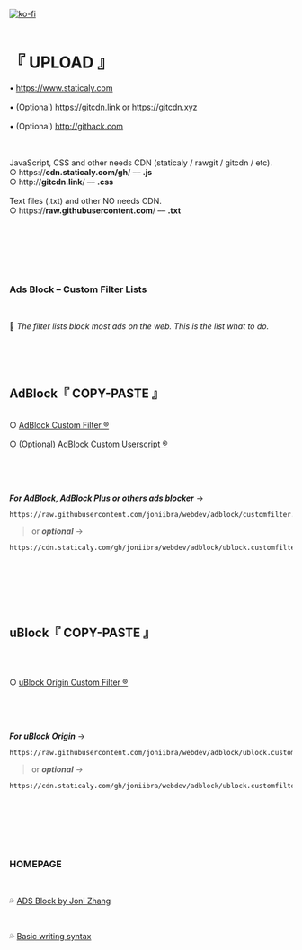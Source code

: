 [![ko-fi](https://upload.wikimedia.org/wikipedia/commons/thumb/e/e7/Instagram_logo_2016.svg/132px-Instagram_logo_2016.svg.png)](https://instagram.com/joniibra)
<br />
<br />
# 『 UPLOAD 』

•  https://www.staticaly.com
<br /><br />•  (Optional) https://gitcdn.link or https://gitcdn.xyz
<br /><br />•  (Optional) http://githack.com
<br /><br /><br />

JavaScript, CSS and other needs CDN (staticaly / rawgit / gitcdn / etc).
<br />
○  https://<b>cdn.staticaly.com/gh</b>/  ––  <b>.js</b>
<br />
○  http://<b>gitcdn.link</b>/  ––  <b>.css</b>
<br /><br />
Text files (.txt) and other NO needs CDN.
<br />
○  https://<b>raw.githubusercontent.com</b>/  ––  <b>.txt</b>

<br /><br /><br /><br /><br />

### Ads Block – Custom Filter Lists

<br />

🍇 _The filter lists block most ads on the web. This is the list what to do._

<br /><br /><br />

## AdBlock『 COPY-PASTE 』

<br />○  [AdBlock Custom Filter ®](https://github.com/joniibra/webdev/blob/adblock/customfilter.txt)
<br /><br />○  (Optional) [AdBlock Custom Userscript ®](https://github.com/joniibra/webdev/blob/adblock/adblock.userscript.js)

<br /><br /><br />

***For AdBlock, AdBlock Plus or others ads blocker*** →
```
https://raw.githubusercontent.com/joniibra/webdev/adblock/customfilter.txt
```
> or ***optional*** →
```
https://cdn.staticaly.com/gh/joniibra/webdev/adblock/ublock.customfilter.txt
```

<br /><br /><br /><br /><br />

## uBlock『 COPY-PASTE 』

<br /><br />

○  [uBlock Origin Custom Filter ®](https://github.com/joniibra/webdev/blob/adblock/ublock.customfilter.txt)

<br /><br /><br />

***For uBlock Origin*** →
```
https://raw.githubusercontent.com/joniibra/webdev/adblock/ublock.customfilter.txt
```
> or ***optional*** →
```
https://cdn.staticaly.com/gh/joniibra/webdev/adblock/ublock.customfilter.txt
```

<br /><br /><br /><br /><br />

### HOMEPAGE

<br />

💦  [ADS Block by Joni Zhang](https://github.com/joniibra/webdev/tree/adblock)

<br />

💦  [Basic writing syntax](https://help.github.com/en/github/writing-on-github/basic-writing-and-formatting-syntax)
